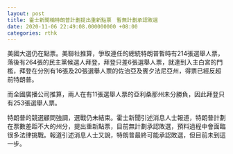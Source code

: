 ```yaml
---
layout: post
title: 霍士新聞稱特朗普計劃提出重新點票　暫無計劃承認敗選
date: 2020-11-06 22:49:08.000000000 +08:00
categories: rthk
---
```


美國大選仍在點票。美聯社推算，爭取連任的總統特朗普暫時有214張選舉人票，落後有264張的民主黨候選人拜登，拜登只差6張選舉人票，就達到入主白宮的門檻，拜登在分別有16張及20張選舉人票的佐治亞及賓夕法尼亞州，得票已經反超前特朗普。

而全國廣播公司推算，兩人在有11張選舉人票的亞利桑那州未分勝負，因此拜登只有253張選舉人票。

特朗普的競選顧問強調，選戰仍未結束。霍士新聞引述消息人士報道，特朗普計劃在票數差距不大的州分，提出重新點票，目前無計劃承認敗選，預料過程中會面臨很多法律挑戰。報道引述消息人士又說，特朗普最終可能承認敗選，但目前未到這一步。
